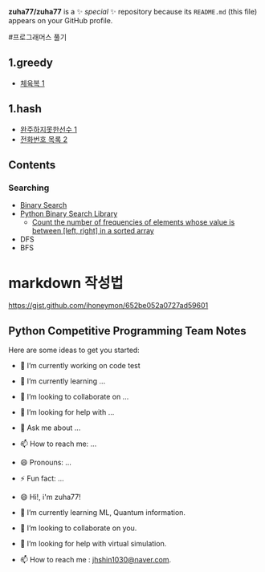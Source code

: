 
**zuha77/zuha77** is a ✨ _special_ ✨ repository because its `README.md` (this file) appears on your GitHub profile.

#프로그래머스 풀기

## 1.greedy
* [체육복 1](체육복.py)

## 1.hash
* [완주하지못한선수 1](완주하지못한선수.py)
* [전화번호 목록 2](전화번호목록.py)
## Contents

### Searching

* [Binary Search](/Searching/binary_search.py)
* [Python Binary Search Library](/Searching/python_binary_search_library.py)
    * [Count the number of frequencies of elements whose value is between \[left, right\] in a sorted array](/Searching/count_the_number_of_frequencies_in_a_sorted_array.py)
* DFS
* BFS


# markdown 작성법
https://gist.github.com/ihoneymon/652be052a0727ad59601
## Python Competitive Programming Team Notes

Here are some ideas to get you started:

- 🔭 I’m currently working on code test
- 🌱 I’m currently learning ...
- 👯 I’m looking to collaborate on ...
- 🤔 I’m looking for help with ...
- 💬 Ask me about ...
- 📫 How to reach me: ...
- 😄 Pronouns: ...
- ⚡ Fun fact: ...

- 😄 Hi!, i'm zuha77!
- 🌱 I’m currently learning ML, Quantum information.
- 👯 I’m looking to collaborate on you.
- 🤔 I’m looking for help with virtual simulation.
- 📫 How to reach me : jhshin1030@naver.com.

<!--
**zuha77/zuha77** is a ✨ _special_ ✨ repository because its `README.md` (this file) appears on your GitHub profile.

Here are some ideas to get you started:

🔭 I’m currently working on code test
- 🌱 I’m currently learning ...
- 👯 I’m looking to collaborate on ...
- 🤔 I’m looking for help with ...
- 💬 Ask me about ...
- 📫 How to reach me: ...
- 😄 Pronouns: ...
- ⚡ Fun fact: ...

###🔭 I’m currently working on coding test 👋

# markdown 작성법
https://gist.github.com/ihoneymon/652be052a0727ad59601
## Python Competitive Programming Team Notes

* This repository is a python library for PS(Problem-Solving) Competition.
* When you need an implementation of a specific algorithm, please let me know.
* 알고리즘 대회를 위한 파이썬 (Python) 소스코드 저장소입니다.
C:\Users\jhshi\OneDrive\문서\GitHub\zuha77\3_DFS&BFS.ipynb
## Contents

### Sorting
* [intro](intro.py)


### 1. greedy
* [greeeeddd section](greeed.py)

### Searching

* [Binary Search](/Searching/binary_search.py)
* [Python Binary Search Library](/Searching/python_binary_search_library.py)
    * [Count the number of frequencies of elements whose value is between \[left, right\] in a sorted array](/Searching/count_the_number_of_frequencies_in_a_sorted_array.py)
* DFS
* BFS

-->
